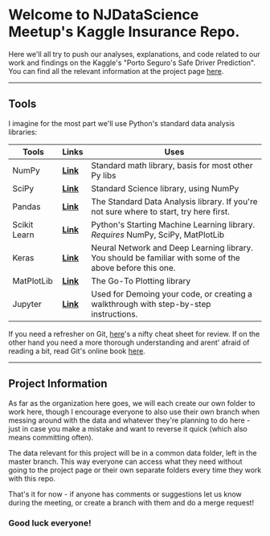 # Welcome to NJDataScience Meetup's Kaggle Insurance Repo.

Here we'll all try to push our analyses, explanations, and code related to our work and findings on the Kaggle's "Porto Seguro's Safe Driver Prediction". You can find all the relevant information at the project page [here](https://www.kaggle.com/c/porto-seguro-safe-driver-prediction).

---

## Tools

I imagine for the most part we'll use Python's standard data analysis libraries:

|  Tools  |  Links  | Uses |
|---------|---------|------|
| NumPy   | [**Link**](http://www.numpy.org/) | Standard math library, basis for most other Py libs |
| SciPy | [**Link**](https://www.scipy.org/) | Standard Science library, using NumPy |
| Pandas | [**Link**](https://pypi.python.org/pypi/pandas) | The Standard Data Analysis library. If you're not sure where to start, try here first. |
| Scikit Learn | [**Link**](http://scikit-learn.org/stable/) | Python's Starting Machine Learning library. *Requires* NumPy, SciPy, MatPlotLib |
| Keras | [**Link**](https://keras.io/) | Neural Network and Deep Learning library. You should be familiar with some of the above before this one.|
| MatPlotLib | [**Link**](https://matplotlib.org/) | The Go-To Plotting library |
| Jupyter | [**Link**](http://jupyter.org/index.html) | Used for Demoing your code, or creating a walkthrough with step-by-step instructions. |


If you need a refresher on Git, [here](https://www.git-tower.com/blog/git-cheat-sheet/)'s a nifty cheat sheet for review. If on the other hand you need a more thorough understanding and arent' afraid of reading a bit, read Git's online book [here](https://git-scm.com/book/en/v2).

---

## Project Information

As far as the organization here goes, we will each create our own folder to work here, though I encourage everyone to also use their own branch when messing around with the data and whatever they're planning to do here - just in case you make a mistake and want to reverse it quick (which also means committing often).

The data relevant for this project will be in a common data folder, left in the master branch. This way everyone can access what they need without going to the project page or their own separate folders every time they work with this repo.

That's it for now - if anyone has comments or suggestions let us know during the meeting, or create a branch with them and do a merge request!

### Good luck everyone!
